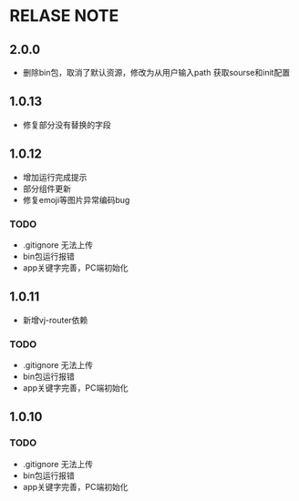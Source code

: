 # RELASE NOTE

## 2.0.0
  -  删除bin包，取消了默认资源，修改为从用户输入path 获取sourse和init配置

  
## 1.0.13
  -  修复部分没有替换的字段
## 1.0.12
  -  增加运行完成提示
  -  部分组件更新
  -  修复emoji等图片异常编码bug

  ### TODO
  -  .gitignore 无法上传
  -  bin包运行报错
  -  app关键字完善，PC端初始化

## 1.0.11
  -  新增vj-router依赖
  
  ### TODO
  -  .gitignore 无法上传
  -  bin包运行报错
  -  app关键字完善，PC端初始化

## 1.0.10
  
  ### TODO
  -  .gitignore 无法上传
  -  bin包运行报错
  -  app关键字完善，PC端初始化